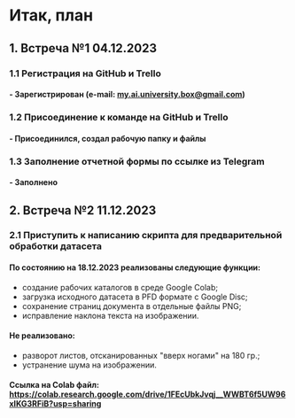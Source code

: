 # Итак, план
## 1. Встреча №1 04.12.2023
### 1.1 Регистрация на GitHub и Trello
#### - Зарегистрирован (e-mail: my.ai.university.box@gmail.com)
### 1.2 Присоединение к команде на GitHub и Trello
#### - Присоединился, создал рабочую папку и файлы
### 1.3 Заполнение отчетной формы по ссылке из Telegram
#### - Заполнено
## 2. Встреча №2 11.12.2023
### 2.1 Приступить к написанию скрипта для предварительной обработки датасета
####   По состоянию на 18.12.2023 реализованы следующие функции:
  - создание рабочих каталогов в среде Google Colab;
  - загрузка исходного датасета в PFD формате с Google Disc;
  - сохранение страниц документа в отдельные файлы PNG;
  - исправление наклона текста на изображении.
####  Не реализовано:
  - разворот листов, отсканированных "вверх ногами" на 180 гр.;
  - устранение шума на изображении.
#### Ссылка на Colab файл: https://colab.research.google.com/drive/1FEcUbkJvqj__WWBT6f5UW96xIKG3RFiB?usp=sharing

